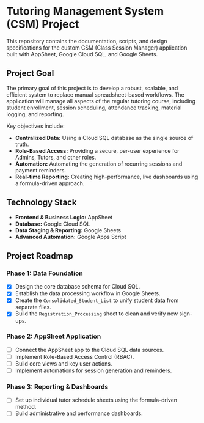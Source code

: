 # Tutoring Management System (CSM) Project

This repository contains the documentation, scripts, and design specifications for the custom CSM (Class Session Manager) application built with AppSheet, Google Cloud SQL, and Google Sheets.

## Project Goal

The primary goal of this project is to develop a robust, scalable, and efficient system to replace manual spreadsheet-based workflows. The application will manage all aspects of the regular tutoring course, including student enrollment, session scheduling, attendance tracking, material logging, and reporting.

Key objectives include:
-   **Centralized Data:** Using a Cloud SQL database as the single source of truth.
-   **Role-Based Access:** Providing a secure, per-user experience for Admins, Tutors, and other roles.
-   **Automation:** Automating the generation of recurring sessions and payment reminders.
-   **Real-time Reporting:** Creating high-performance, live dashboards using a formula-driven approach.

## Technology Stack

* **Frontend & Business Logic:** AppSheet
* **Database:** Google Cloud SQL
* **Data Staging & Reporting:** Google Sheets
* **Advanced Automation:** Google Apps Script

## Project Roadmap

### Phase 1: Data Foundation
-   [x] Design the core database schema for Cloud SQL.
-   [x] Establish the data processing workflow in Google Sheets.
-   [x] Create the `Consolidated_Student_List` to unify student data from separate files.
-   [x] Build the `Registration_Processing` sheet to clean and verify new sign-ups.

### Phase 2: AppSheet Application
-   [ ] Connect the AppSheet app to the Cloud SQL data sources.
-   [ ] Implement Role-Based Access Control (RBAC).
-   [ ] Build core views and key user actions.
-   [ ] Implement automations for session generation and reminders.

### Phase 3: Reporting & Dashboards
-   [ ] Set up individual tutor schedule sheets using the formula-driven method.
-   [ ] Build administrative and performance dashboards.
